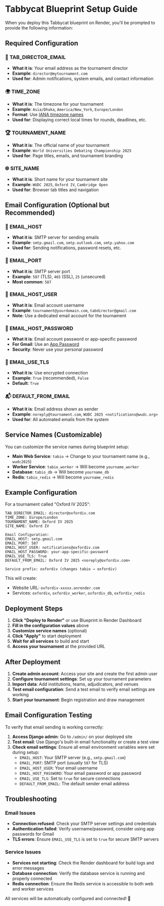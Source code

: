# Tabbycat Blueprint Setup Guide

When you deploy this Tabbycat blueprint on Render, you'll be prompted to provide the following information:

## Required Configuration

### 📧 **TAB_DIRECTOR_EMAIL**
- **What it is**: Your email address as the tournament director
- **Example**: `director@mytournament.com`
- **Used for**: Admin notifications, system emails, and contact information

### 🌍 **TIME_ZONE**
- **What it is**: The timezone for your tournament
- **Example**: `Asia/Dhaka`, `America/New_York`, `Europe/London`
- **Format**: Use [IANA timezone names](https://en.wikipedia.org/wiki/List_of_tz_database_time_zones)
- **Used for**: Displaying correct local times for rounds, deadlines, etc.

### 🏆 **TOURNAMENT_NAME**
- **What it is**: The official name of your tournament
- **Example**: `World Universities Debating Championship 2025`
- **Used for**: Page titles, emails, and tournament branding

### 🌐 **SITE_NAME**
- **What it is**: Short name for your tournament site
- **Example**: `WUDC 2025`, `Oxford IV`, `Cambridge Open`
- **Used for**: Browser tab titles and navigation

## Email Configuration (Optional but Recommended)

### 📧 **EMAIL_HOST**
- **What it is**: SMTP server for sending emails
- **Example**: `smtp.gmail.com`, `smtp.outlook.com`, `smtp.yahoo.com`
- **Used for**: Sending notifications, password resets, etc.

### 🔌 **EMAIL_PORT**
- **What it is**: SMTP server port
- **Example**: `587` (TLS), `465` (SSL), `25` (unsecured)
- **Most common**: `587`

### 👤 **EMAIL_HOST_USER**
- **What it is**: Email account username
- **Example**: `tournament@yourdomain.com`, `tabdirector@gmail.com`
- **Note**: Use a dedicated email account for the tournament

### 🔑 **EMAIL_HOST_PASSWORD**
- **What it is**: Email account password or app-specific password
- **For Gmail**: Use an [App Password](https://support.google.com/accounts/answer/185833)
- **Security**: Never use your personal password

### 🔐 **EMAIL_USE_TLS**
- **What it is**: Use encrypted connection
- **Example**: `True` (recommended), `False`
- **Default**: `True`

### 📬 **DEFAULT_FROM_EMAIL**
- **What it is**: Email address shown as sender
- **Example**: `noreply@tournament.com`, `WUDC 2025 <notifications@wudc.org>`
- **Used for**: All automated emails from the system

## Service Names (Customizable)

You can customize the service names during blueprint setup:

- **Main Web Service**: `tabio` → Change to your tournament name (e.g., `wudc2025`)
- **Worker Service**: `tabio_worker` → Will become `yourname_worker`
- **Database**: `tabio_db` → Will become `yourname_db`
- **Redis**: `tabio_redis` → Will become `yourname_redis`

## Example Configuration

For a tournament called "Oxford IV 2025":

```
TAB_DIRECTOR_EMAIL: director@oxfordiv.com
TIME_ZONE: Europe/London
TOURNAMENT_NAME: Oxford IV 2025
SITE_NAME: Oxford IV

Email Configuration:
EMAIL_HOST: smtp.gmail.com
EMAIL_PORT: 587
EMAIL_HOST_USER: notifications@oxfordiv.com
EMAIL_HOST_PASSWORD: your-app-specific-password
EMAIL_USE_TLS: True
DEFAULT_FROM_EMAIL: Oxford IV 2025 <noreply@oxfordiv.com>

Service prefix: oxfordiv (changes tabio → oxfordiv)
```

This will create:
- Website URL: `oxfordiv-xxxxx.onrender.com`
- Services: `oxfordiv`, `oxfordiv_worker`, `oxfordiv_db`, `oxfordiv_redis`

## Deployment Steps

1. **Click "Deploy to Render"** or use Blueprint in Render Dashboard
2. **Fill in the configuration values** above
3. **Customize service names** (optional)
4. **Click "Apply"** to start deployment
5. **Wait for all services** to build and start
6. **Access your tournament** at the provided URL

## After Deployment

1. **Create admin account**: Access your site and create the first admin user
2. **Configure tournament settings**: Set up your tournament parameters
3. **Import data**: Add institutions, teams, adjudicators, and venues
4. **Test email configuration**: Send a test email to verify email settings are working
5. **Start your tournament**: Begin registration and draw management

## Email Configuration Testing

To verify that email sending is working correctly:

1. **Access Django admin**: Go to `/admin/` on your deployed site
2. **Test email**: Use Django's built-in email functionality or create a test view
3. **Check email settings**: Ensure all email environment variables were set during setup:
   - `EMAIL_HOST`: Your SMTP server (e.g., `smtp.gmail.com`)
   - `EMAIL_PORT`: SMTP port (usually `587` for TLS)
   - `EMAIL_HOST_USER`: Your email username
   - `EMAIL_HOST_PASSWORD`: Your email password or app password
   - `EMAIL_USE_TLS`: Set to `true` for secure connections
   - `DEFAULT_FROM_EMAIL`: The default sender email address

## Troubleshooting

### Email Issues
- **Connection refused**: Check your SMTP server settings and credentials
- **Authentication failed**: Verify username/password, consider using app passwords for Gmail
- **TLS errors**: Ensure `EMAIL_USE_TLS` is set to `true` for secure SMTP servers

### Service Issues
- **Services not starting**: Check the Render dashboard for build logs and error messages
- **Database connection**: Verify the database service is running and properly connected
- **Redis connection**: Ensure the Redis service is accessible to both web and worker services

All services will be automatically configured and connected! 🚀